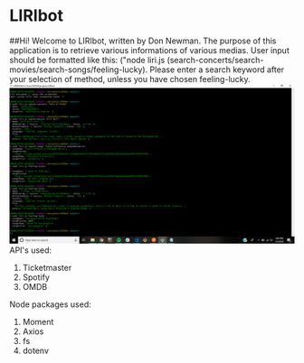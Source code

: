 # LIRIbot
##Hi! Welcome to LIRIbot, written by Don Newman.
The purpose of this application is to retrieve various informations of various medias. User input should be formatted like this: ("node liri.js (search-concerts/search-movies/search-songs/feeling-lucky). Please enter a search keyword after your selection of method, unless you have chosen feeling-lucky.
![screenshot](./working.png)
API's used:
1. Ticketmaster
1. Spotify
1. OMDB

Node packages used:
1. Moment
1. Axios
1. fs
1. dotenv